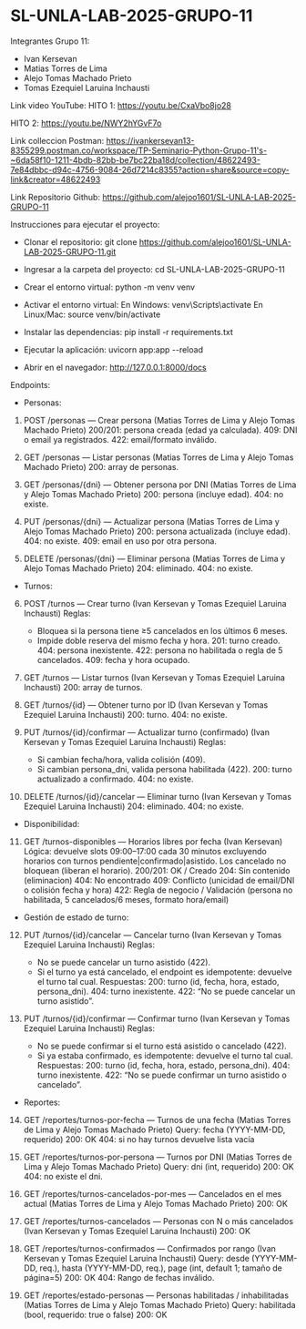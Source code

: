 # SL-UNLA-LAB-2025-GRUPO-11

Integrantes Grupo 11:

* Ivan Kersevan
* Matias Torres de Lima
* Alejo Tomas Machado Prieto
* Tomas Ezequiel Laruina Inchausti 

Link video YouTube:
HITO 1:
https://youtu.be/CxaVbo8jo28

HITO 2:
https://youtu.be/NWY2hYGvF7o

Link colleccion Postman:
https://ivankersevan13-8355299.postman.co/workspace/TP-Seminario-Python-Grupo-11's-~6da58f10-1211-4bdb-82bb-be7bc22ba18d/collection/48622493-7e84dbbc-d94c-4756-9084-26d7214c8355?action=share&source=copy-link&creator=48622493

Link Repositorio Github:
https://github.com/alejoo1601/SL-UNLA-LAB-2025-GRUPO-11


Instrucciones para ejecutar el proyecto:
* Clonar el repositorio:
git clone https://github.com/alejoo1601/SL-UNLA-LAB-2025-GRUPO-11.git

* Ingresar a la carpeta del proyecto:
cd SL-UNLA-LAB-2025-GRUPO-11

* Crear el entorno virtual:
python -m venv venv

* Activar el entorno virtual:
En Windows: venv\Scripts\activate
En Linux/Mac: source venv/bin/activate

* Instalar las dependencias:
pip install -r requirements.txt

* Ejecutar la aplicación:
uvicorn app:app --reload

* Abrir en el navegador: http://127.0.0.1:8000/docs

Endpoints:

* Personas:
1. POST /personas — Crear persona (Matias Torres de Lima y Alejo Tomas Machado Prieto)
    200/201: persona creada (edad ya calculada).
    409: DNI o email ya registrados.
    422: email/formato inválido.

2. GET /personas — Listar personas (Matias Torres de Lima y Alejo Tomas Machado Prieto)
    200: array de personas.

3. GET /personas/{dni} — Obtener persona por DNI (Matias Torres de Lima y Alejo Tomas Machado Prieto)
    200: persona (incluye edad).
    404: no existe.

4. PUT /personas/{dni} — Actualizar persona (Matias Torres de Lima y Alejo Tomas Machado Prieto)
    200: persona actualizada (incluye edad).
    404: no existe.
    409: email en uso por otra persona.

5. DELETE /personas/{dni} — Eliminar persona (Matias Torres de Lima y Alejo Tomas Machado Prieto)
    204: eliminado.
    404: no existe.

* Turnos:
6. POST /turnos — Crear turno (Ivan Kersevan y Tomas Ezequiel Laruina Inchausti)
    Reglas:
     * Bloquea si la persona tiene ≥5 cancelados en los últimos 6 meses.
     * Impide doble reserva del mismo fecha y hora.
    201: turno creado.
    404: persona inexistente.
    422: persona no habilitada o regla de 5 cancelados.
    409: fecha y hora ocupado.

7. GET /turnos — Listar turnos (Ivan Kersevan y Tomas Ezequiel Laruina Inchausti)
    200: array de turnos.

8. GET /turnos/{id} — Obtener turno por ID (Ivan Kersevan y Tomas Ezequiel Laruina Inchausti)
    200: turno.
    404: no existe.

9. PUT /turnos/{id}/confirmar — Actualizar turno (confirmado) (Ivan Kersevan y Tomas Ezequiel Laruina Inchausti)
    Reglas:
     * Si cambian fecha/hora, valida colisión (409).
     * Si cambian persona_dni, valida persona habilitada (422).
    200: turno actualizado a confirmado.
    404: no existe.

10. DELETE /turnos/{id}/cancelar  — Eliminar turno (Ivan Kersevan y Tomas Ezequiel Laruina Inchausti)
    204: eliminado.
    404: no existe.

* Disponibilidad:
11. GET /turnos-disponibles — Horarios libres por fecha (Ivan Kersevan)
    Lógica: devuelve slots 09:00–17:00 cada 30 minutos excluyendo horarios con turnos pendiente|confirmado|asistido. Los cancelado no bloquean (liberan el horario).
    200/201: OK / Creado
    204: Sin contenido (eliminacion)
    404: No encontrado
    409: Conflicto (unicidad de email/DNI o colisión fecha y hora)
    422: Regla de negocio / Validación (persona no habilitada, 5 cancelados/6 meses, formato hora/email)

* Gestión de estado de turno:
12. PUT /turnos/{id}/cancelar — Cancelar turno (Ivan Kersevan y Tomas Ezequiel Laruina Inchausti)
    Reglas:
    * No se puede cancelar un turno asistido (422).
    * Si el turno ya está cancelado, el endpoint es idempotente: devuelve el turno tal cual.
    Respuestas:
    200: turno (id, fecha, hora, estado, persona_dni).
    404: turno inexistente.
    422: “No se puede cancelar un turno asistido”. 

13. PUT /turnos/{id}/confirmar — Confirmar turno (Ivan Kersevan y Tomas Ezequiel Laruina Inchausti)
    Reglas:
    * No se puede confirmar si el turno está asistido o cancelado (422).
    * Si ya estaba confirmado, es idempotente: devuelve el turno tal cual.
    Respuestas:
    200: turno (id, fecha, hora, estado, persona_dni).
    404: turno inexistente.
    422: “No se puede confirmar un turno asistido o cancelado”. 

* Reportes:
14. GET /reportes/turnos-por-fecha — Turnos de una fecha (Matias Torres de Lima y Alejo Tomas Machado Prieto)
    Query: fecha (YYYY-MM-DD, requerido)
    200: OK
    404: si no hay turnos devuelve lista vacía

15. GET /reportes/turnos-por-persona — Turnos por DNI (Matias Torres de Lima y Alejo Tomas Machado Prieto)
    Query: dni (int, requerido)
    200: OK
    404: no existe el dni.
    
16. GET /reportes/turnos-cancelados-por-mes — Cancelados en el mes actual (Matias Torres de Lima y Alejo Tomas Machado Prieto)
    200: OK

17. GET /reportes/turnos-cancelados — Personas con N o más cancelados (Ivan Kersevan y Tomas Ezequiel Laruina Inchausti)
    200: OK

18. GET /reportes/turnos-confirmados — Confirmados por rango (Ivan Kersevan y Tomas Ezequiel Laruina Inchausti)
    Query: desde (YYYY-MM-DD, req.), hasta (YYYY-MM-DD, req.), page (int, default 1; tamaño de página=5)
    200: OK
    404: Rango de fechas inválido.

19. GET /reportes/estado-personas — Personas habilitadas / inhabilitadas (Matias Torres de Lima y Alejo Tomas Machado Prieto)
    Query: habilitada (bool, requerido: true o false)
    200: OK